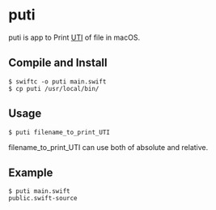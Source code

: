 # puti
 puti is app to Print [UTI](https://developer.apple.com/library/archive/documentation/FileManagement/Conceptual/understanding_utis/understand_utis_intro/understand_utis_intro.html) of file in macOS.

## Compile and Install
```
$ swiftc -o puti main.swift
$ cp puti /usr/local/bin/
```

## Usage
```
$ puti filename_to_print_UTI
```
filename_to_print_UTI can use both of absolute and relative.

## Example
```
$ puti main.swift
public.swift-source
```
